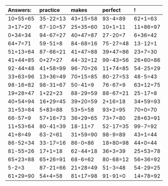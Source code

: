 | Answers: | practice | makes | perfect | ! |
| :--- | :--- | :--- | :--- | :--- |
| 10+55=65 | 35-22=13 | 43+15=58 | 93-4=89 | 62+1=63 | 
| 3+17=20 | 67-10=57 | 25+35=60 | 10+1=11 | 11+86=97 | 
| 0+34=34 | 94-67=27 | 40+47=87 | 27-20=7 | 6+36=42 | 
| 64+7=71 | 59-51=8 | 84-68=16 | 75-27=48 | 13-12=1 | 
| 51+13=64 | 87-66=21 | 41+47=88 | 39+47=86 | 23+7=30 | 
| 41+44=85 | 0+27=27 | 44-32=12 | 99-43=56 | 26+60=86 | 
| 92-44=48 | 41+58=99 | 96-70=26 | 11+74=85 | 54-25=29 | 
| 33+63=96 | 13+36=49 | 70+15=85 | 80-27=53 | 48-5=43 | 
| 98-16=82 | 98-31=67 | 50-41=9 | 76-67=9 | 63+12=75 | 
| 19+28=47 | 1+22=23 | 88-29=59 | 88-67=21 | 25-17=8 | 
| 40+54=94 | 16+29=45 | 39+20=59 | 2+16=18 | 34+59=93 | 
| 31+53=84 | 5+83=88 | 53+5=58 | 93+2=95 | 70+0=70 | 
| 66-57=9 | 57+16=73 | 36+29=65 | 73+7=80 | 28+63=91 | 
| 11+53=64 | 80-41=39 | 18-11=7 | 52-17=35 | 99-7=92 | 
| 41+8=49 | 63-2=61 | 31+59=90 | 98-9=89 | 43+1=44 | 
| 86-52=34 | 33-17=16 | 86-0=86 | 18+80=98 | 44+0=44 | 
| 81-55=26 | 17+1=18 | 62-44=18 | 36+3=39 | 25+53=78 | 
| 65+23=88 | 65+26=91 | 68-6=62 | 80-68=12 | 56+36=92 | 
| 5-2=3 | 87-21=66 | 21+28=49 | 51-3=48 | 54-29=25 | 
| 61+29=90 | 54+4=58 | 81+17=98 | 91-91=0 | 14+78=92 | 
